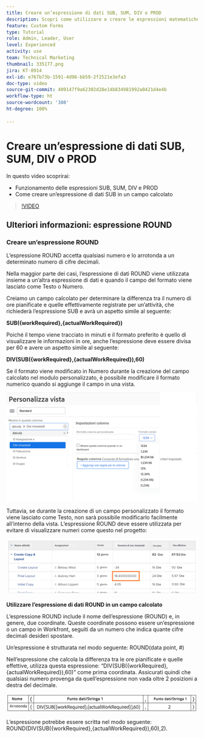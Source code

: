 ```yaml
---
title: Creare un’espressione di dati SUB, SUM, DIV o PROD
description: Scopri come utilizzare e creare le espressioni matematiche di base in un campo calcolato di Adobe  [!DNL Workfront].
feature: Custom Forms
type: Tutorial
role: Admin, Leader, User
level: Experienced
activity: use
team: Technical Marketing
thumbnail: 335177.png
jira: KT-8914
exl-id: e767b73b-1591-4d96-bb59-2f2521e3efa3
doc-type: video
source-git-commit: 409147f9a62302d28e14b834981992a0421d4e4b
workflow-type: ht
source-wordcount: '380'
ht-degree: 100%

---
```


# Creare un’espressione di dati SUB, SUM, DIV o PROD

In questo video scoprirai:

* Funzionamento delle espressioni SUB, SUM, DIV e PROD
* Come creare un’espressione di dati SUB in un campo calcolato

>[!VIDEO](https://video.tv.adobe.com/v/335177/?quality=12&learn=on)

## Ulteriori informazioni: espressione ROUND

### Creare un’espressione ROUND

L’espressione ROUND accetta qualsiasi numero e lo arrotonda a un determinato numero di cifre decimali.

Nella maggior parte dei casi, l’espressione di dati ROUND viene utilizzata insieme a un’altra espressione di dati e quando il campo del formato viene lasciato come Testo o Numero.

Creiamo un campo calcolato per determinare la differenza tra il numero di ore pianificate e quelle effettivamente registrate per un’attività, che richiederà l’espressione SUB e avrà un aspetto simile al seguente:

**SUB({workRequired},{actualWorkRequired})**

Poiché il tempo viene tracciato in minuti e il formato preferito è quello di visualizzare le informazioni in ore, anche l’espressione deve essere divisa per 60 e avere un aspetto simile al seguente:

**DIV(SUB({workRequired},{actualWorkRequired}),60)**

Se il formato viene modificato in Numero durante la creazione del campo calcolato nel modulo personalizzato, è possibile modificare il formato numerico quando si aggiunge il campo in una vista.

![Bilanciatore del carico di lavoro con rapporto sull’utilizzo](assets/round01.png)

Tuttavia, se durante la creazione di un campo personalizzato il formato viene lasciato come Testo, non sarà possibile modificarlo facilmente all’interno della vista. L’espressione ROUND deve essere utilizzata per evitare di visualizzare numeri come questo nel progetto:

![Bilanciatore del carico di lavoro con rapporto sull’utilizzo](assets/round02.png)

<b>Utilizzare l’espressione di dati ROUND in un campo calcolato</b>

L’espressione ROUND include il nome dell’espressione (ROUND) e, in genere, due coordinate. Queste coordinate possono essere un’espressione o un campo in Workfront, seguiti da un numero che indica quante cifre decimali desideri spostare.

Un’espressione è strutturata nel modo seguente: ROUND(data point, #)

Nell’espressione che calcola la differenza tra le ore pianificate e quelle effettive, utilizza questa espressione: “DIV(SUB({workRequired},{actualWorkRequired}),60)” come prima coordinata. Assicurati quindi che qualsiasi numero provenga da quell’espressione non vada oltre 2 posizioni a destra del decimale.

![Bilanciatore del carico di lavoro con rapporto sull’utilizzo](assets/round03.png)

L’espressione potrebbe essere scritta nel modo seguente: ROUND(DIV(SUB({workRequired},{actualWorkRequired}),60),2).
